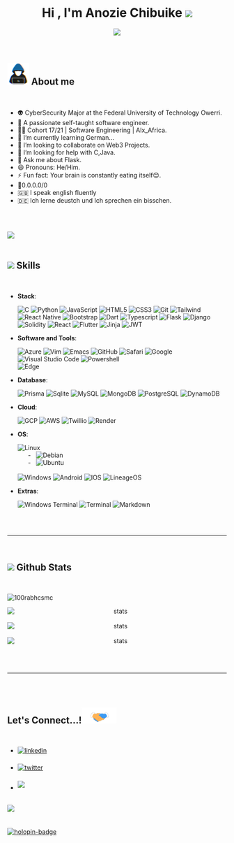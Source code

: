 
<h1 align="center"><b>Hi , I'm Anozie Chibuike </b><img src="https://media.giphy.com/media/hvRJCLFzcasrR4ia7z/giphy.gif" width="35"></h1>
<p align="center">
  <a href="https://github.com/DenverCoder1/readme-typing-svg"><img src="https://readme-typing-svg.herokuapp.com?font=Time+New+Roman&color=cyan&size=25&center=true&vCenter=true&width=600&height=100&lines=Innovative+Software+Engineer,;Student+at+Alx_africa,;Self-taught+Back-End+Developer,;I+Love+Python..&hearts;++;Active+Learner/Researcher,;Love+to+learn+new+stuffs..<3;Scroll+down+to+know+me+more..."></a>
</p>


<br>

	
## <picture><img src = "https://github.com/0xAbdulKhalid/0xAbdulKhalid/raw/main/assets/mdImages/about_me.gif" width = 50px></picture> **About me**


<br>

- 👽 CyberSecurity Major at the Federal University of Technology Owerri.
- 🙈 A passionate self-taught software engineer.
- 👨‍🎓 Cohort 17/21 | Software Engineering | Alx_Africa.
- 🌱 I’m currently learning German...
- 👯 I’m looking to collaborate on Web3 Projects.
- 🤔 I’m looking for help with C,Java.
- 💬 Ask me about Flask.
- 😄 Pronouns: He/Him.
- ⚡ Fun fact: Your brain is constantly eating itself😊.
- 📍0.0.0.0/0
- 🇬🇧 I speak english fluently
- 🇩🇪 Ich lerne deustch und Ich sprechen ein bisschen.

<br><br>

<img src="https://user-images.githubusercontent.com/73097560/115834477-dbab4500-a447-11eb-908a-139a6edaec5c.gif"><br><br>

## <img src="https://media2.giphy.com/media/QssGEmpkyEOhBCb7e1/giphy.gif?cid=ecf05e47a0n3gi1bfqntqmob8g9aid1oyj2wr3ds3mg700bl&rid=giphy.gif" width ="25"><b> Skills</b>
<br>

<p align="center">

- **Stack**:
    
	![C](https://img.shields.io/badge/C%20-%232370ED.svg?style=for-the-badge&logo=c&logoColor=white)
	![Python](https://img.shields.io/badge/Python%20-%2314354C.svg?style=for-the-badge&logo=python&logoColor=white) ![JavaScript](https://img.shields.io/badge/JavaScript%20-%23F7DF1E.svg?style=for-the-badge&logo=javascript&logoColor=black)
	![HTML5](https://img.shields.io/badge/HTML5%20-%23E34F26.svg?style=for-the-badge&logo=html5&logoColor=white)
	![CSS3](https://img.shields.io/badge/CSS%20-%231572B6.svg?style=for-the-badge&logo=css3&logoColor=white) ![Git](https://img.shields.io/badge/git-%23F05033.svg?style=for-the-badge&logo=git&logoColor=white)
	![Tailwind](https://img.shields.io/badge/Tailwind_CSS-38B2AC?style=for-the-badge&logo=tailwind-css&logoColor=white)
	![React Native](https://img.shields.io/badge/React%20Native-38B2AC?style=for-the-badge&logo=react&logoColor=white)
	![Bootstrap](https://img.shields.io/badge/Bootstrap-563D7C?style=for-the-badge&logo=bootstrap&logoColor=white)
	![Dart](https://img.shields.io/badge/Dart-0d0073?style=for-the-badge&logo=dart&logoColor=white)
	![Typescript](https://img.shields.io/badge/Typescript-563D7C?style=for-the-badge&logo=typescript&logoColor=white)
	![Flask](https://img.shields.io/badge/Flask-000000?style=for-the-badge&logo=flask&logoColor=white)
	![Django](https://img.shields.io/badge/Django-092E20?style=for-the-badge&logo=django&logoColor=white)
	![Solidity](https://img.shields.io/badge/Solidity-323330?style=for-the-badge&logo=Solidity&logoColor=blue)
	![React](https://img.shields.io/badge/React-38B2AC?style=for-the-badge&logo=react&logoColor=white)
	![Flutter](https://img.shields.io/badge/Flutter-38B2AC?style=for-the-badge&logo=flutter&logoColor=white)
	![Jinja](https://img.shields.io/badge/Jinja-000000?style=for-the-badge&logo=jinja&logoColor=red)
	![JWT](https://img.shields.io/badge/json%20web%20tokens-323330?style=for-the-badge&logo=json-web-tokens&logoColor=pink)
	
- **Software and Tools**:
  
	![Azure](https://img.shields.io/badge/Azure_DevOps-0078D7?style=for-the-badge&logo=azure-devops&logoColor=white)
	![Vim](https://img.shields.io/badge/VIM-%2311AB00.svg?&style=for-the-badge&logo=vim&logoColor=white)
	![Emacs](https://img.shields.io/badge/Emacs-%237F5AB6.svg?&style=for-the-badge&logo=gnu-emacs&logoColor=white)
	![GitHub](https://img.shields.io/badge/github-%23121011.svg?style=for-the-badge&logo=github&logoColor=white)
	![Safari](https://img.shields.io/badge/Safari-000000?style=for-the-badge&logo=Safari&logoColor=white)
	![Google](https://img.shields.io/badge/google-%234285F4.svg?style=for-the-badge&logo=google&logoColor=white)
	![Visual Studio Code](https://img.shields.io/badge/Visual%20Studio%20Code-0078d7.svg?style=for-the-badge&logo=visual-studio-code&logoColor=white)
	![Powershell](https://img.shields.io/badge/Powershell-2CA5E0?style=for-the-badge&logo=powershell&logoColor=white)	
	![Edge](https://img.shields.io/badge/Edge-0078D7?style=for-the-badge&logo=Microsoft-edge&logoColor=white)

- **Database**:

	![Prisma](https://img.shields.io/badge/Prisma-3982CE?style=for-the-badge&logo=Prisma&logoColor=white)
	![Sqlite](https://img.shields.io/badge/SQLite-07405E?style=for-the-badge&logo=sqlite&logoColor=white)
	![MySQL](https://img.shields.io/badge/MySQL-00000F?style=for-the-badge&logo=mysql&logoColor=white)
	![MongoDB](https://img.shields.io/badge/MongoDB-4EA94B?style=for-the-badge&logo=mongodb&logoColor=white)
	![PostgreSQL](https://img.shields.io/badge/PostgreSQL-316192?style=for-the-badge&logo=postgresql&logoColor=white)
	![DynamoDB](https://img.shields.io/badge/Amazon%20DynamoDB-4053D6?style=for-the-badge&logo=Amazon%20DynamoDB&logoColor=white)
  
- **Cloud**:

	![GCP](https://img.shields.io/badge/Google_Cloud-4285F4?style=for-the-badge&logo=google-cloud&logoColor=white)
	![AWS](https://img.shields.io/badge/Amazon_AWS-232F3E?style=for-the-badge&logo=amazon-aws&logoColor=white)
	![Twillio](https://img.shields.io/badge/Twilio-F22F46?style=for-the-badge&logo=Twilio&logoColor=white)
	![Render](https://img.shields.io/badge/Render-%46E3B7.svg?style=for-the-badge&logo=render&logoColor=white)

- **OS**:

    ![Linux](https://img.shields.io/badge/Linux-FCC624?style=for-the-badge&logo=linux&logoColor=black)
    <br> &nbsp;  &nbsp;  &nbsp; - &nbsp; ![Debian](https://img.shields.io/badge/Debian-A81D33?style=for-the-badge&logo=debian&logoColor=white)
    <br> &nbsp;  &nbsp;  &nbsp; - &nbsp; ![Ubuntu](https://img.shields.io/badge/Ubuntu-E95420?style=for-the-badge&logo=ubuntu&logoColor=white)
  <br><br>
	![Windows](https://img.shields.io/badge/Windows-0078D6?style=for-the-badge&logo=windows&logoColor=white)
	![Android](https://img.shields.io/badge/Android-3DDC84?style=for-the-badge&logo=android&logoColor=white)
	![IOS](https://img.shields.io/badge/iOS-000000?style=for-the-badge&logo=ios&logoColor=white)
	![LineageOS](https://img.shields.io/badge/lineageos-167C80?style=for-the-badge&logo=lineageos&logoColor=white)

- **Extras**:

    ![Windows Terminal](https://img.shields.io/badge/Windows%20Terminal-%234D4D4D.svg?style=for-the-badge&logo=windows-terminal&logoColor=white)
    ![Terminal](https://img.shields.io/badge/Terminal-%23054020?style=for-the-badge&logo=gnu-bash&logoColor=white)
    ![Markdown](https://img.shields.io/badge/markdown-%23000000.svg?style=for-the-badge&logo=markdown&logoColor=white)   


</p>

<br>
<br>

-----

<br>


## <img src="https://media.giphy.com/media/iY8CRBdQXODJSCERIr/giphy.gif" width="35"><b> Github Stats </b>
<br>

<div align="center">

  <p align="left"> <img src="https://komarev.com/ghpvc/?username=AnozieChibuike&label=Profile%20views&color=0e75b6&style=flat" alt="100rabhcsmc" /> </p>
<img src='https://github-readme-stats.vercel.app/api/top-langs/?username=AnozieChibuike&theme=vue-dark&show_icons=true&hide_border=true&layout=compact' alt='stats' style='display: block;' />
<br>
<img src='https://github-readme-streak-stats.herokuapp.com/?user=AnozieChibuike&theme=vue-dark&hide_border=true' alt='stats' style='display: block;' />
<br>
<img src='https://github-readme-stats.vercel.app/api?username=AnozieChibuike&theme=vue-dark&show_icons=true&hide_border=true&count_private=true' alt='stats' style='display: block;' />
</div>

<br>
<br>
<br>

-----

<br>
<br>

## <b> Let's Connect...!</b><img src="https://github.com/0xAbdulKhalid/0xAbdulKhalid/raw/main/assets/mdImages/handshake.gif" width ="80">
<br>
<div align='left'>

<ul>

<li>
<a href="https://linkedin.com/in/anoziejoel" target="_blank">
<img src="https://img.shields.io/badge/linkedin:  Anozie Joel-%2300acee.svg?color=405DE6&style=for-the-badge&logo=linkedin&logoColor=white" alt=linkedin style="margin-bottom: 5px;"/>
</a>
</li>

<br>

<li>
<a href="https://twitter.com/0xagbero" target="_blank">
<img src="https://img.shields.io/badge/twitter:  0xagbero-%2300acee.svg?color=1DA1F2&style=for-the-badge&logo=twitter&logoColor=white" alt=twitter style="margin-bottom: 5px;"/>
</a>
</li>

<br>

<li>
<a href="mailto:dev@0xagbero.pw" target="_blank">
<img src="https://img.shields.io/badge/gmail:  ChibuikeAnozie-%23EA4335.svg?style=for-the-badge&logo=gmail&logoColor=white" t=mail style="margin-bottom: 5px;" />
</a>
</li>
	
</ul>
</div>

<br>
<img src="https://user-images.githubusercontent.com/73097560/115834477-dbab4500-a447-11eb-908a-139a6edaec5c.gif">
<br>
<br>
<br>
<a href="https://holopin.me/anoziechibuike" target="_blank"><img src="https://holopin.me/anoziechibuike" width="375" alt="holopin-badge"></a>
